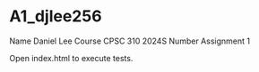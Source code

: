 # A1_djlee256

Name    Daniel Lee
Course  CPSC 310 2024S
Number  Assignment 1

Open index.html to execute tests.
